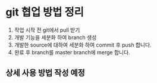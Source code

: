 # git 협업 방법 정리

1. 작업 시작 전 git에서 pull 받기
2. 개발 기능을 세분화 하여 branch 생성
3. 개발한 source에 대하여 세분화 하여 commit 후 push 합니다.
4. 완료 후 branch를 master branch에 merge 합니다.

## 상세 사용 방법 작성 예정
